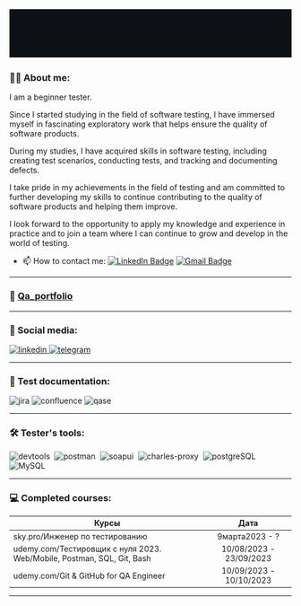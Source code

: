 <div id="header" align="center">
  <img src="https://github.com/AgapovIvan/AgapovIvan/blob/main/result%20(4).gif" width="700"/>
</div>


### 👨‍💻 About me:

I am a beginner tester.

Since I started studying in the field of software testing, I have immersed myself in fascinating exploratory work that helps ensure the quality of software products.

During my studies, I have acquired skills in software testing, including creating test scenarios, conducting tests, and tracking and documenting defects.

I take pride in my achievements in the field of testing and am committed to further developing my skills to continue contributing to the quality of software products and helping them improve.

I look forward to the opportunity to apply my knowledge and experience in practice and to join a team where I can continue to grow and develop in the world of testing.

- 📫 How to contact me: [![LinkedIn Badge](https://img.shields.io/badge/-@иванагапов-blue?style=flat&logo=LinkedIn&logoColor=white)](https://www.linkedin.com/in/agapovivan33/) [![Gmail Badge](https://img.shields.io/badge/-Gmail-red?style=flat&logo=Gmail&logoColor=white)](mailto:agapovivand33@gmail.com)

---
### 📁 [Qa_portfolio](https://github.com/AgapovIvan/QA_portfolio)
---
### 🤝 Social media:

   <div id="badges">
      <a href="https://www.linkedin.com/in/agapovivan33/" target="_blank">
        <img src="https://cdn-icons-png.flaticon.com/512/2504/2504799.png" width="40" height="40" alt="linkedin" />
      </a>
      <a href="https://t.me/AgapovIvan33" target="_blank">
        <img src="https://cdn-icons-png.flaticon.com/512/2111/2111646.png" width="40" height="40" alt="telegram" />
      </a>

---

### 📁 Test documentation:

<div>
   <img width="48" height="48" src="https://img.icons8.com/color/48/jira.png" title="jira" alt="jira"/>
  <img width="48" height="48" src="https://img.icons8.com/fluency/48/confluence.png" title="confluence" alt="confluence"/>
  <img src="https://luna1.co/eb0187.png" title="qase" alt="qase" width="40" height="40"/>&nbsp
</div>

---

### 🛠 Tester's tools:
  <div>
    <img src="https://d33wubrfki0l68.cloudfront.net/38b5c953a4667366685d55db55d057c86db1fc54/a0fdc/static/acae6b24d940347661ca901ea07f47c1/chrome-dev-logo-icon.png" title="devtools" alt="devtools" width="40" height="40"/>&nbsp
    <img src="https://www.vectorlogo.zone/logos/getpostman/getpostman-icon.svg" title="postman" alt="postman" width="40" height="40"/>&nbsp
    <img src="https://static0.smartbear.co/smartbearbrand/media/images/home/soapui-icon.svg" title="soapui" alt="soapui" width="40" height="40"/>&nbsp
    <img src="https://cdn.icon-icons.com/icons2/3053/PNG/512/charles_proxy_macos_bigsur_icon_190302.png" title="charles-proxy" alt="charles-proxy" width="40" height="40"/>&nbsp
    <img src="https://www.vectorlogo.zone/logos/postgresql/postgresql-icon.svg" title="postgresql" alt="postgreSQL" width="40" height="40"/>&nbsp
    <img src="https://www.vectorlogo.zone/logos/mysql/mysql-official.svg" title="MySQL" alt="MySQL" width="50" height="50"/>&nbsp

</div>

---


### 💻 Completed courses:

| Курсы                                                           | Дата              |
| ----------------------------------------------------------------| :---------------: | 
| sky.pro/Инженер по тестированию                          | 9марта2023 - ? |
| udemy.com/Тестировщик с нуля 2023. Web/Mobile, Postman, SQL, Git, Bash | 10/08/2023 - 23/09/2023| 
| udemy.com/Git & GitHub for QA Engineer | 10/09/2023 - 10/10/2023| 

---


